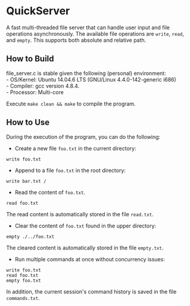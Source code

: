# QuickServer

A fast multi-threaded file server that can handle user input and file operations asynchronously. 
The available file operations are `write`, `read`, and `empty`. This supports both absolute and relative
path.

## How to Build

file_server.c is stable given the following (personal) environment:<br>
    - OS/Kernel: Ubuntu 14.04.6 LTS (GNU/Linux 4.4.0-142-generic i686) <br>
    - Compiler: gcc version 4.8.4. <br>
    - Processor: Multi-core <br>
    
 Execute `make clean && make` to compile the program.
 
 ## How to Use
 
 During the execution of the program, you can do the following:
 
 * Create a new file `foo.txt` in the current directory:
 ```
 write foo.txt
 ```
 
 * Append to a file `foo.txt` in the root directory:
 ```
 write bar.txt /
 ```
 
 * Read the content of `foo.txt`. 
 ```
 read foo.txt
 ```
 The read content is automatically stored in the file `read.txt`.
 
 * Clear the content of `foo.txt` found in the upper directory:
 ```
 empty ./../foo.txt
 ```
 The cleared content is automatically stored in the file `empty.txt`.
 
 * Run multiple commands at once without concurrency issues:
 ```
 write foo.txt
 read foo.txt
 empty foo.txt
 ```
 
 In addition, the current session's command history is saved in the file `commands.txt`.
 
 
